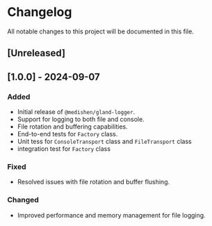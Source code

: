 # Changelog

All notable changes to this project will be documented in this file.

## [Unreleased]

## [1.0.0] - 2024-09-07
### Added
- Initial release of `@medishen/gland-logger`.
- Support for logging to both file and console.
- File rotation and buffering capabilities.
- End-to-end tests for `Factory` class.
- Unit tess for `ConsoleTransport` class and `FileTransport` class
- integration test for `Factory` class

### Fixed
- Resolved issues with file rotation and buffer flushing.

### Changed
- Improved performance and memory management for file logging.
